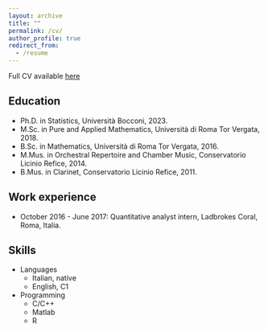 ```yaml
---
layout: archive
title: ""
permalink: /cv/
author_profile: true
redirect_from:
  - /resume
---
```


Full CV available [here](/files/cv0123.pdf)

Education
------
* Ph.D. in Statistics, Università Bocconi, 2023.
* M.Sc. in Pure and Applied Mathematics, Università di Roma Tor Vergata, 2018.
* B.Sc. in Mathematics, Università di Roma Tor Vergata, 2016.
* M.Mus. in Orchestral Repertoire and Chamber Music, Conservatorio Licinio Refice, 2014.
* B.Mus. in Clarinet, Conservatorio Licinio Refice, 2011.

Work experience
------
* October 2016 - June 2017:
Quantitative analyst intern, Ladbrokes Coral, Roma, Italia.

Skills
------
* Languages
  * Italian, native
  * English, C1 
* Programming
  * C/C++
  * Matlab
  * R
